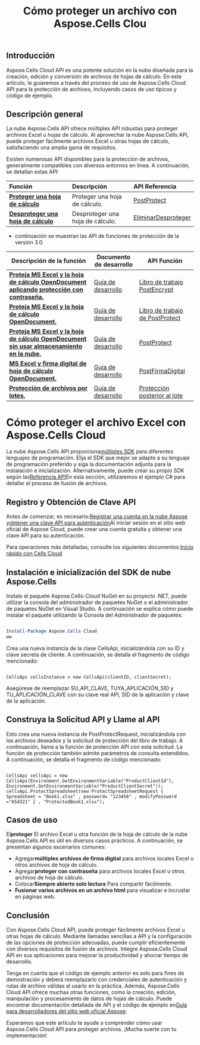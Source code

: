 ﻿---
title: Cómo proteger un archivo con Aspose.Cells Clou
linktitle: Cómo proteger un archivo Excel
type: docs
url: /es/how-to-protect-file
description: Cómo proteger un archivo Excel con Aspose.Cells Cloud
weight: 10
kwords: Excel, Office Nube, REST API, Hoja de cálculo, PDF, CSV, Json, Markdown, Cómo proteger un archivo a través de Aspose.Cells Nube
---
## Introducción

Aspose.Cells Cloud API es una potente solución en la nube diseñada para la creación, edición y conversión de archivos de hojas de cálculo. En este artículo, le guiaremos a través del proceso de uso de Aspose.Cells Cloud API para la protección de archivos, incluyendo casos de uso típicos y código de ejemplo.

## Descripción general

La nube Aspose.Cells API ofrece múltiples API robustas para proteger archivos Excel u hojas de cálculo. Al aprovechar la nube Aspose.Cells API, puede proteger fácilmente archivos Excel u otras hojas de cálculo, satisfaciendo una amplia gama de requisitos.

Existen numerosas API disponibles para la protección de archivos, generalmente compatibles con diversos entornos en línea. A continuación, se detallan estas API:

| Función| Descripción| API Referencia|
|:------------------------- |:------------------------- |:------------------------- |
|**[Proteger una hoja de cálculo](https://docs.aspose.cloud/cells/protect-spreadsheet/)**  | Proteger una hoja de cálculo.|[PostProtect](https://reference.aspose.cloud/cells/?urls.primaryName=API+v4#/Protection/ProtectSpreadsheet) |
|**[Desproteger una hoja de cálculo](https://docs.aspose.cloud/cells/unprotect-spreadsheet/)**  | Desproteger una hoja de cálculo.|[EliminarDesproteger](https://reference.aspose.cloud/cells/?urls.primaryName=API+v4#/Protection/UnprotectSpreadsheet) |

- continuación se muestran las API de funciones de protección de la versión 3.0.

| Descripción de la función| Documento de desarrollo| API Función|
|-----------------|-------------|---------------------------|
|**[Proteja MS Excel y la hoja de cálculo OpenDocument aplicando protección con contraseña.](https://reference.aspose.cloud/cells/#/Protection/PostEncryptWorkbook)** |[Guía de desarrollo](https://docs.aspose.cloud/cells/excel-file-encrypt/) |[Libro de trabajo PostEncrypt](https://reference.aspose.cloud/cells/#/Protection/PostEncryptWorkbook) |
|**[Proteja MS Excel y la hoja de cálculo OpenDocument.](https://reference.aspose.cloud/cells/#/Workbook/PostProtectWorkbook)** |[Guía de desarrollo](https://docs.aspose.cloud/cells/protect-excel-file/) |[Libro de trabajo de PostProtect](https://apireference.aspose.cloud/cells/#/Workbook/PostProtectWorkbook) |
|**[Proteja MS Excel y la hoja de cálculo OpenDocument sin usar almacenamiento en la nube.](https://reference.aspose.cloud/cells/#/LightCells/PostProtect)** |[Guía de desarrollo](https://docs.aspose.cloud/cells/protect-excel-files/) |[PostProtect](https://apireference.aspose.cloud/cells/#/LightCells/PostProtect) |
|**[MS Excel y firma digital de hoja de cálculo OpenDocument.](https://reference.aspose.cloud/cells/#/Protection/PostDigitalSignature)** |[Guía de desarrollo](https://docs.aspose.cloud/cells/workbook/digital-signature/) |[PostFirmaDigital](https://reference.aspose.cloud/cells/#/Protection/PostDigitalSignature) |
|**[Protección de archivos por lotes.](https://reference.aspose.cloud/cells/#/Batch/PostBatchProtect)** |[Guía de desarrollo](https://docs.aspose.cloud/cells/batch/protect/) |[Protección posterior al lote](https://reference.aspose.cloud/cells/#/Batch/PostBatchProtect) |

# Cómo proteger el archivo Excel con Aspose.Cells Cloud

 La nube Aspose.Cells API proporciona[múltiples SDK](https://github.com/aspose-cells-cloud) para diferentes lenguajes de programación. Elija el SDK que mejor se adapte a su lenguaje de programación preferido y siga la documentación adjunta para la instalación e inicialización. Alternativamente, puede crear su propio SDK según las[Referencia API](https://reference.aspose.cloud/cells/?urls.primaryName=API+v4#/Protection/ProtectSpreadsheet)En esta sección, utilizaremos el ejemplo C# para detallar el proceso de fusión de archivos.

## Registro y Obtención de Clave API

Antes de comenzar, es necesario:[Registrar una cuenta en la nube Aspose](https://id.containerize.com/signup) y[obtener una clave API para autenticación](https://dashboard.aspose.cloud/applications)Al iniciar sesión en el sitio web oficial de Aspose Cloud, puede crear una cuenta gratuita y obtener una clave API para su autenticación.

 Para operaciones más detalladas, consulte los siguientes documentos:[Inicio rápido con Cells Cloud](https://docs.aspose.cloud/cells/quickstart/)

## Instalación e inicialización del SDK de nube Aspose.Cells

Instale el paquete Aspose.Cells-Cloud NuGet en su proyecto .NET, puede utilizar la consola del administrador de paquetes NuGet o el administrador de paquetes NuGet en Visual Studio.
A continuación se explica cómo puede instalar el paquete utilizando la Consola del Administrador de paquetes:

```Powershell

Install-Package Aspose.Cells-Cloud
ww
```

Crea una nueva instancia de la clase CellsApi, inicializándola con su ID y clave secreta de cliente. A continuación, se detalla el fragmento de código mencionado:

```CSharp

CellsApi cellsInstance = new CellsApi(clientID, clientSecret);

```

Asegúrese de reemplazar SU_API_CLAVE, TUYA_APLICACIÓN_SID y TU_APLICACIÓN_CLAVE con su clave real API, SID de la aplicación y clave de la aplicación.

## Construya la Solicitud API y Llame al API

Esto crea una nueva instancia de PostProtectRequest, inicializándola con los archivos deseados y la solicitud de protección del libro de trabajo. A continuación, llama a la función de protección API con esta solicitud. La función de protección también admite parámetros de consulta extendidos. A continuación, se detalla el fragmento de código mencionado:

```CSharp

CellsApi cellsApi = new CellsApi(Environment.GetEnvironmentVariable("ProductClientId"), Environment.GetEnvironmentVariable("ProductClientSecret"));
cellsApi.ProtectSpreadsheet(new ProtectSpreadsheetRequest { Spreadsheet = "Book1.xlsx" , password= "123456" , modifyPassword ="654321" } , "ProtectedBook1.xlsx");

```

## Casos de uso

 El**proteger** El archivo Excel u otra función de la hoja de cálculo de la nube Aspose.Cells API es útil en diversos casos prácticos. A continuación, se presentan algunos escenarios comunes:

-  Agregar**múltiples archivos de firma digital** para archivos locales Excel u otros archivos de hoja de cálculo.
-  Agregar**proteger con contraseña** para archivos locales Excel u otros archivos de hoja de cálculo.
-  Colocar**Siempre abierto solo lectura** Para compartir fácilmente.
- **Fusionar varios archivos en un archivo html** para visualizar e incrustar en páginas web.

## Conclusión

Con Aspose.Cells Cloud API, puede proteger fácilmente archivos Excel u otras hojas de cálculo. Mediante llamadas sencillas a API y la configuración de las opciones de protección adecuadas, puede cumplir eficientemente con diversos requisitos de fusión de archivos. Integre Aspose.Cells Cloud API en sus aplicaciones para mejorar la productividad y ahorrar tiempo de desarrollo.

Tenga en cuenta que el código de ejemplo anterior es solo para fines de demostración y deberá reemplazarlo con credenciales de autenticación y rutas de archivo válidas al usarlo en la práctica. Además, Aspose.Cells Cloud API ofrece muchas otras funciones, como la creación, edición, manipulación y procesamiento de datos de hojas de cálculo. Puede encontrar documentación detallada de API y el código de ejemplo en[Guía para desarrolladores del sitio web oficial Aspose](/developer-guide/).

Esperamos que este artículo te ayude a comprender cómo usar Aspose.Cells Cloud API para proteger archivos. ¡Mucha suerte con tu implementación!
